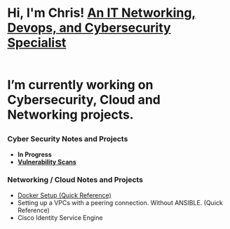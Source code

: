 
<h1>Hi, I'm Chris! <a href="https://github.com/ChrisWMaker80">An IT Networking, Devops, and Cybersecurity Specialist</a>
<br><br>

  
I’m currently working on Cybersecurity, Cloud and Networking projects.



<h3> Cyber Security Notes and Projects</h3>


- <b> In Progress</b>
- <b><A href="https://github.com/ChrisWMaker80/Vulnerabletesting001"> Vulnerability Scans</a></b>



<h3> Networking / Cloud Notes and Projects</h3>

- <a href="https://github.com/ChrisWMaker80/Dock-Test-1">Docker Setup (Quick Reference)</a>
- Setting up a VPCs with a peering connection. Without ANSIBLE. (Quick Reference)
- Cisco Identity Service Engine







[linkedin]: https://www.linkedin.com/in/christopher-williams-7a503572

<br>





